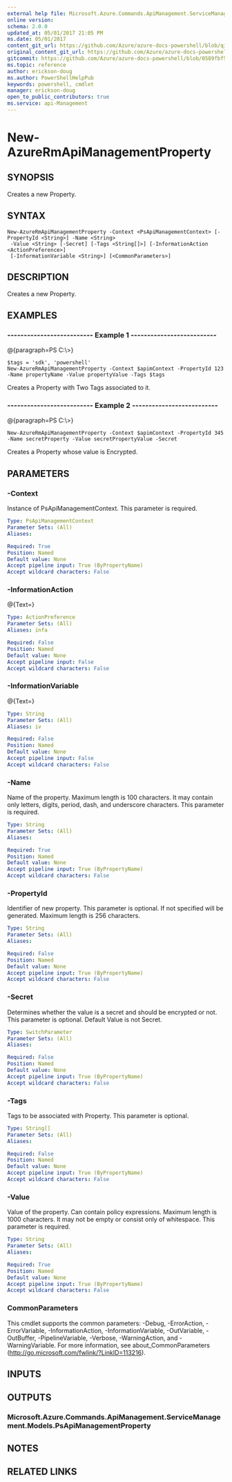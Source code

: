 ```yaml
---
external help file: Microsoft.Azure.Commands.ApiManagement.ServiceManagement.dll-Help.xml
online version:
schema: 2.0.0
updated_at: 05/01/2017 21:05 PM
ms.date: 05/01/2017
content_git_url: https://github.com/Azure/azure-docs-powershell/blob/qinezh-conceptual/azureps-cmdlets-docs/ResourceManager/AzureRM.ApiManagement/v1.1.4/New-AzureRmApiManagementProperty.md
original_content_git_url: https://github.com/Azure/azure-docs-powershell/blob/qinezh-conceptual/azureps-cmdlets-docs/ResourceManager/AzureRM.ApiManagement/v1.1.4/New-AzureRmApiManagementProperty.md
gitcommit: https://github.com/Azure/azure-docs-powershell/blob/0589fbf53d27e39e0cf445261d29c64fb0859d62
ms.topic: reference
author: erickson-doug
ms.author: PowerShellHelpPub
keywords: powershell, cmdlet
manager: erickson-doug
open_to_public_contributors: true
ms.service: api-Management
---
```


# New-AzureRmApiManagementProperty

## SYNOPSIS
Creates a new Property.

## SYNTAX

```
New-AzureRmApiManagementProperty -Context <PsApiManagementContext> [-PropertyId <String>] -Name <String>
 -Value <String> [-Secret] [-Tags <String[]>] [-InformationAction <ActionPreference>]
 [-InformationVariable <String>] [<CommonParameters>]
```

## DESCRIPTION
Creates a new Property.

## EXAMPLES

### --------------------------  Example 1  --------------------------
@{paragraph=PS C:\\\>}



```
$tags = 'sdk', 'powershell'
New-AzureRmApiManagementProperty -Context $apimContext -PropertyId 123 -Name propertyName -Value propertyValue -Tags $tags
```

Creates a Property with Two Tags associated to it.

### --------------------------  Example 2  --------------------------
@{paragraph=PS C:\\\>}



```
New-AzureRmApiManagementProperty -Context $apimContext -PropertyId 345 -Name secretProperty -Value secretPropertyValue -Secret
```

Creates a Property whose value is Encrypted.

## PARAMETERS

### -Context
Instance of PsApiManagementContext.
This parameter is required.

```yaml
Type: PsApiManagementContext
Parameter Sets: (All)
Aliases: 

Required: True
Position: Named
Default value: None
Accept pipeline input: True (ByPropertyName)
Accept wildcard characters: False
```

### -InformationAction
@{Text=}

```yaml
Type: ActionPreference
Parameter Sets: (All)
Aliases: infa

Required: False
Position: Named
Default value: None
Accept pipeline input: False
Accept wildcard characters: False
```

### -InformationVariable
@{Text=}

```yaml
Type: String
Parameter Sets: (All)
Aliases: iv

Required: False
Position: Named
Default value: None
Accept pipeline input: False
Accept wildcard characters: False
```

### -Name
Name of the property.
Maximum length is 100 characters.
It may contain only letters, digits, period, dash, and underscore characters.
This parameter is required.

```yaml
Type: String
Parameter Sets: (All)
Aliases: 

Required: True
Position: Named
Default value: None
Accept pipeline input: True (ByPropertyName)
Accept wildcard characters: False
```

### -PropertyId
Identifier of new property.
This parameter is optional.
If not specified will be generated.
Maximum length is 256 characters.

```yaml
Type: String
Parameter Sets: (All)
Aliases: 

Required: False
Position: Named
Default value: None
Accept pipeline input: True (ByPropertyName)
Accept wildcard characters: False
```

### -Secret
Determines whether the value is a secret and should be encrypted or not.
This parameter is optional.
Default Value is not Secret.

```yaml
Type: SwitchParameter
Parameter Sets: (All)
Aliases: 

Required: False
Position: Named
Default value: None
Accept pipeline input: True (ByPropertyName)
Accept wildcard characters: False
```

### -Tags
Tags to be associated with Property.
This parameter is optional.

```yaml
Type: String[]
Parameter Sets: (All)
Aliases: 

Required: False
Position: Named
Default value: None
Accept pipeline input: True (ByPropertyName)
Accept wildcard characters: False
```

### -Value
Value of the property.
Can contain policy expressions.
Maximum length is 1000 characters.
It may not be empty or consist only of whitespace.
This parameter is required.

```yaml
Type: String
Parameter Sets: (All)
Aliases: 

Required: True
Position: Named
Default value: None
Accept pipeline input: True (ByPropertyName)
Accept wildcard characters: False
```

### CommonParameters
This cmdlet supports the common parameters: -Debug, -ErrorAction, -ErrorVariable, -InformationAction, -InformationVariable, -OutVariable, -OutBuffer, -PipelineVariable, -Verbose, -WarningAction, and -WarningVariable. For more information, see about_CommonParameters (http://go.microsoft.com/fwlink/?LinkID=113216).

## INPUTS

## OUTPUTS

### Microsoft.Azure.Commands.ApiManagement.ServiceManagement.Models.PsApiManagementProperty

## NOTES

## RELATED LINKS

